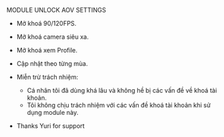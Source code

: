 MODULE UNLOCK AOV SETTINGS
- Mở khoá 90/120FPS.
- Mở khoá camera siêu xa.
- Mở khoá xem Profile.
- Cập nhật theo từng mùa.
  
- Miễn trừ trách nhiệm:
  - Cá nhân tôi đã dùng khá lâu và không hề bị các vấn đề về khoá tài khoản.
  - Tôi không chịu trách nhiệm với các vấn đề khoá tài khoản khi sử dụng module này.
 
- Thanks Yuri for support
